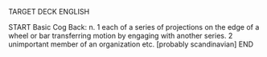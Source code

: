 TARGET DECK
ENGLISH

START
Basic
Cog
Back: n. 1 each of a series of projections on the edge of a wheel or bar transferring motion by engaging with another series. 2 unimportant member of an organization etc. [probably scandinavian]
END

